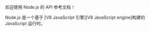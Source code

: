 
<!--introduced_in=v0.10.0-->
<!-- type=misc -->

欢迎使用 Node.js 的 API 参考文档！

Node.js 是一个基于 [V8 JavaScript 引擎][V8 JavaScript engine]构建的 JavaScript 运行时。


